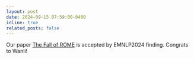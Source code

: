 ```yaml
---
layout: post
date: 2024-09-15 07:59:00-0400
inline: true
related_posts: false
---
```


Our paper [The Fall of ROME](https://aclanthology.org/2024.findings-emnlp.236/) is accepted by EMNLP2024 finding. Congrats to Wanli!

